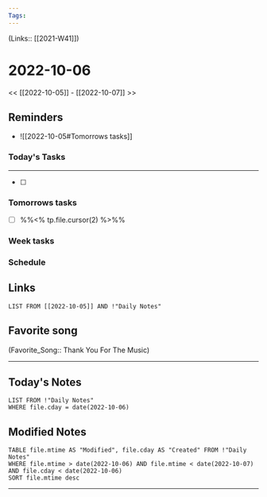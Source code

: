 ```yaml
---
Tags:
---
```

(Links:: [[2021-W41]])

# 2022-10-06
<< [[2022-10-05]] - [[2022-10-07]] >>
## Reminders
- ![[2022-10-05#Tomorrows tasks]]
### Today's Tasks
---
- [ ] 



### Tomorrows tasks
- [ ] %%<% tp.file.cursor(2) %>%%
### Week tasks
### Schedule

## Links
```dataview
LIST FROM [[2022-10-05]] AND !"Daily Notes"
```
## Favorite song
(Favorite_Song:: Thank You For The Music)
___
## Today's Notes
```dataview
LIST FROM !"Daily Notes"
WHERE file.cday = date(2022-10-06)
```
## Modified Notes
```dataview
TABLE file.mtime AS "Modified", file.cday AS "Created" FROM !"Daily Notes" 
WHERE file.mtime > date(2022-10-06) AND file.mtime < date(2022-10-07) AND file.cday < date(2022-10-06)
SORT file.mtime desc
```
___

